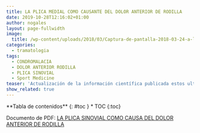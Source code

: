 ```yaml
---
title: LA PLICA MEDIAL COMO CAUSANTE DEL DOLOR ANTERIOR DE RODILLA
date: 2019-10-28T12:16:02+01:00
author: nogales
layout: page-fullwidth
image: 
  title: /wp-content/uploads/2018/03/Captura-de-pantalla-2018-03-24-a-las-18.02.17.png
categories:
  - tramatologia
tags:
  - CONDROMALACIA
  - DOLOR ANTERIOR RODILLA
  - PLICA SINOVIAL
  - Sport Medicine
teaser: 'Actualización de la información científica publicada estos ultimos años sobre la placa sinovial.'
show_related: true
---
```


<div class="row">
<div class="medium-4 medium-push-8 columns" markdown="1">
<div class="panel radius" markdown="1">
**Tabla de contenidos**
{: #toc }
*  TOC
{:toc}
</div>
</div><!-- /.medium-4.columns -->

<div class="medium-8 medium-pull-4 columns" markdown="1">

Documento de PDF: [LA PLICA SINOVIAL COMO CAUSA DEL DOLOR ANTERIOR DE RODILLA](https://www.nogales.eu/wp-content/uploads/2019/10/LA-PLICA-SINOVIAL-COMO-CAUSA-DEL-DOLOR-ANTERIOR-DE-RODILLA.pdf)

</div><!-- /.medium-8.columns -->
</div><!-- /.row -->


